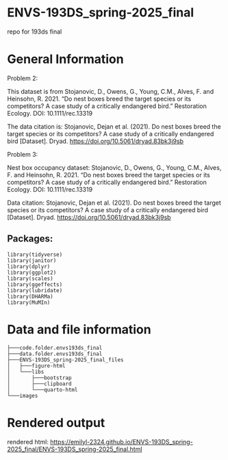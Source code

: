 # ENVS-193DS_spring-2025_final

repo for 193ds final

# General Information

Problem 2:

This dataset is from Stojanovic, D., Owens, G., Young, C.M., Alves, F. and Heinsohn, R. 2021. “Do nest boxes breed the target species or its competitors? A case study of a critically endangered bird.” Restoration Ecology. DOI: 10.1111/rec.13319

The data citation is: Stojanovic, Dejan et al. (2021). Do nest boxes breed the target species or its competitors? A case study of a critically endangered bird [Dataset]. Dryad. <https://doi.org/10.5061/dryad.83bk3j9sb>

Problem 3:

Nest box occupancy dataset: Stojanovic, D., Owens, G., Young, C.M., Alves, F. and Heinsohn, R. 2021. “Do nest boxes breed the target species or its competitors? A case study of a critically endangered bird.” Restoration Ecology. DOI: 10.1111/rec.13319

Data citation: Stojanovic, Dejan et al. (2021). Do nest boxes breed the target species or its competitors? A case study of a critically endangered bird [Dataset]. Dryad. <https://doi.org/10.5061/dryad.83bk3j9sb>

## Packages:

```{r, warning=FALSE, message=FALSE}
library(tidyverse)
library(janitor)
library(dplyr)
library(ggplot2)
library(scales)
library(ggeffects)
library(lubridate)
library(DHARMa)
library(MuMIn)
```

# Data and file information

```{r}
├───code.folder.envs193ds_final
├───data.folder.envs193ds_final
├───ENVS-193DS_spring-2025_final_files
│   ├───figure-html
│   └───libs
│       ├───bootstrap
│       ├───clipboard
│       └───quarto-html
└───images
```

# Rendered output

rendered html: <https://emilyl-2324.github.io/ENVS-193DS_spring-2025_final/ENVS-193DS_spring-2025_final.html>
